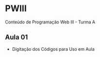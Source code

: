 # PWIII
 Conteúdo de Programação Web III - Turma A

## Aula 01 

- Digitação dos Códigos para Uso em Aula
